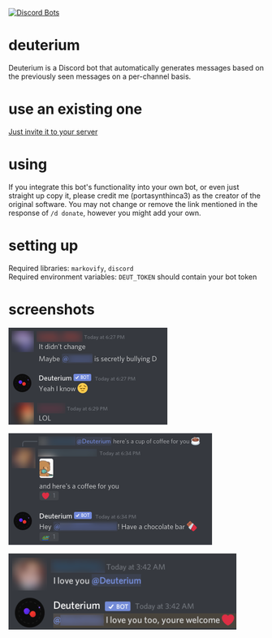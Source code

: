 [![Discord Bots](https://top.gg/api/widget/status/733605243396554813.svg)](https://top.gg/bot/733605243396554813)
# deuterium
Deuterium is a Discord bot that automatically generates messages based on the previously seen messages on a per-channel basis.

# use an existing one
[Just invite it to your server](https://discord.com/oauth2/authorize?client_id=733605243396554813&scope=bot)

# using
If you integrate this bot's functionality into your own bot, or even just straight up copy it, please credit me (portasynthinca3) as the creator of the original software. You may not change or remove the link mentioned in the response of `/d donate`, however you might add your own.

# setting up
Required libraries: `markovify`, `discord`\
Required environment variables: `DEUT_TOKEN` should contain your bot token

# screenshots
![](promo/promo1.png)

![](promo/promo2.png)

![](promo/promo3.png)